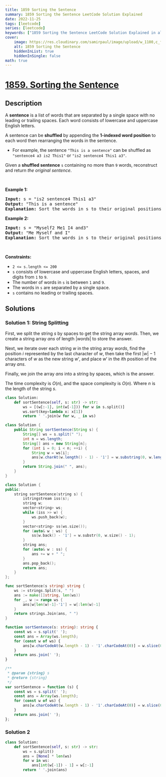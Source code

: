 ```yaml
---
title: 1859 Sorting the Sentence
summary: 1859 Sorting the Sentence LeetCode Solution Explained
date: 2022-11-25
tags: [leetcode]
series: [leetcode]
keywords: ["1859 Sorting the Sentence LeetCode Solution Explained in all languages", "1859 Sorting the Sentence", "LeetCode", "leetcode solution in Python3 C++ Java Go PHP Ruby Swift TypeScript Rust C# JavaScript C", "GeeksforGeeks", "InterviewBit", "Coding Ninjas", "HackerRank", "HackerEarth", "CodeChef", "TopCoder", "AlgoExpert", "freeCodeCamp", "Codeforces", "GitHub", "AtCoder", "Samir Paul"]
cover:
    image: https://res.cloudinary.com/samirpaul/image/upload/w_1100,c_fit,co_rgb:FFFFFF,l_text:Arial_75_bold:1859 Sorting the Sentence - Solution Explained/problem-solving.webp
    alt: 1859 Sorting the Sentence
    hiddenInList: true
    hiddenInSingle: false
math: true
---
```



# [1859. Sorting the Sentence](https://leetcode.com/problems/sorting-the-sentence)


## Description

<p>A <strong>sentence</strong> is a list of words that are separated by a single space with no leading or trailing spaces. Each word consists of lowercase and uppercase English letters.</p>

<p>A sentence can be <strong>shuffled</strong> by appending the <strong>1-indexed word position</strong> to each word then rearranging the words in the sentence.</p>

<ul>
	<li>For example, the sentence <code>&quot;This is a sentence&quot;</code> can be shuffled as <code>&quot;sentence4 a3 is2 This1&quot;</code> or <code>&quot;is2 sentence4 This1 a3&quot;</code>.</li>
</ul>

<p>Given a <strong>shuffled sentence</strong> <code>s</code> containing no more than <code>9</code> words, reconstruct and return <em>the original sentence</em>.</p>

<p>&nbsp;</p>
<p><strong class="example">Example 1:</strong></p>

<pre>
<strong>Input:</strong> s = &quot;is2 sentence4 This1 a3&quot;
<strong>Output:</strong> &quot;This is a sentence&quot;
<strong>Explanation:</strong> Sort the words in s to their original positions &quot;This1 is2 a3 sentence4&quot;, then remove the numbers.
</pre>

<p><strong class="example">Example 2:</strong></p>

<pre>
<strong>Input:</strong> s = &quot;Myself2 Me1 I4 and3&quot;
<strong>Output:</strong> &quot;Me Myself and I&quot;
<strong>Explanation:</strong> Sort the words in s to their original positions &quot;Me1 Myself2 and3 I4&quot;, then remove the numbers.
</pre>

<p>&nbsp;</p>
<p><strong>Constraints:</strong></p>

<ul>
	<li><code>2 &lt;= s.length &lt;= 200</code></li>
	<li><code>s</code> consists of lowercase and uppercase English letters, spaces, and digits from <code>1</code> to <code>9</code>.</li>
	<li>The number of words in <code>s</code> is between <code>1</code> and <code>9</code>.</li>
	<li>The words in <code>s</code> are separated by a single space.</li>
	<li><code>s</code> contains no leading or trailing spaces.</li>
</ul>

## Solutions

### Solution 1: String Splitting

First, we split the string $s$ by spaces to get the string array $words$. Then, we create a string array $ans$ of length $|words|$ to store the answer.

Next, we iterate over each string $w$ in the string array $words$, find the position $i$ represented by the last character of $w$, then take the first $|w|-1$ characters of $w$ as the new string $w'$, and place $w'$ in the $i$th position of the array $ans$.

Finally, we join the array $ans$ into a string by spaces, which is the answer.

The time complexity is $O(n)$, and the space complexity is $O(n)$. Where $n$ is the length of the string $s$.

<!-- tabs:start -->

```python
class Solution:
    def sortSentence(self, s: str) -> str:
        ws = [(w[:-1], int(w[-1])) for w in s.split()]
        ws.sort(key=lambda x: x[1])
        return ' '.join(w for w, _ in ws)
```

```java
class Solution {
    public String sortSentence(String s) {
        String[] ws = s.split(" ");
        int n = ws.length;
        String[] ans = new String[n];
        for (int i = 0; i < n; ++i) {
            String w = ws[i];
            ans[w.charAt(w.length() - 1) - '1'] = w.substring(0, w.length() - 1);
        }
        return String.join(" ", ans);
    }
}
```

```cpp
class Solution {
public:
    string sortSentence(string s) {
        istringstream iss(s);
        string w;
        vector<string> ws;
        while (iss >> w) {
            ws.push_back(w);
        }
        vector<string> ss(ws.size());
        for (auto& w : ws) {
            ss[w.back() - '1'] = w.substr(0, w.size() - 1);
        }
        string ans;
        for (auto& w : ss) {
            ans += w + " ";
        }
        ans.pop_back();
        return ans;
    }
};
```

```go
func sortSentence(s string) string {
	ws := strings.Split(s, " ")
	ans := make([]string, len(ws))
	for _, w := range ws {
		ans[w[len(w)-1]-'1'] = w[:len(w)-1]
	}
	return strings.Join(ans, " ")
}
```

```ts
function sortSentence(s: string): string {
    const ws = s.split(' ');
    const ans = Array(ws.length);
    for (const w of ws) {
        ans[w.charCodeAt(w.length - 1) - '1'.charCodeAt(0)] = w.slice(0, -1);
    }
    return ans.join(' ');
}
```

```js
/**
 * @param {string} s
 * @return {string}
 */
var sortSentence = function (s) {
    const ws = s.split(' ');
    const ans = Array(ws.length);
    for (const w of ws) {
        ans[w.charCodeAt(w.length - 1) - '1'.charCodeAt(0)] = w.slice(0, -1);
    }
    return ans.join(' ');
};
```

<!-- tabs:end -->

### Solution 2

<!-- tabs:start -->

```python
class Solution:
    def sortSentence(self, s: str) -> str:
        ws = s.split()
        ans = [None] * len(ws)
        for w in ws:
            ans[int(w[-1]) - 1] = w[:-1]
        return ' '.join(ans)
```

<!-- tabs:end -->

<!-- end -->
